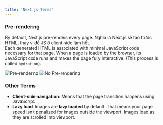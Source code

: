 ```yaml
---
title: 'Next.js Terms'
---
```


### Pre-rendering

By default, Next.js pre-renders every page. Nghĩa là Next.js sẽ tạo trước HTML, thay vì để JS ở client-side làm hết.  
Each generated HTML is associated with minimal JavaScript code necessary for that page. When a page is loaded by the browser, its JavaScript code runs and makes the page fully interactive. (This process is called `hydration`).

![Pre-rendering](https://nextjs.org/static/images/learn/data-fetching/pre-rendering.png)
![No Pre-rendering](https://nextjs.org/static/images/learn/data-fetching/no-pre-rendering.png)

### Other Terms

- **Client-side navigation**: Means that the page transition happens using JavaScript.
- **Lazy load**: Images are **lazy loaded** by default. That means your page speed isn't penalized for images outside the viewport. Images load as they are scrolled into viewport.

